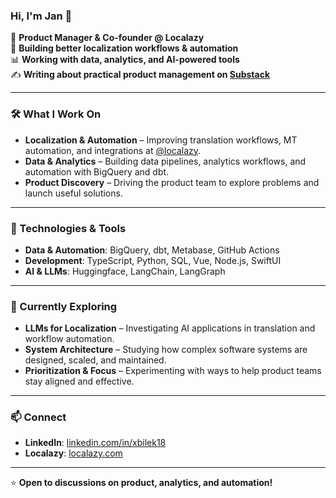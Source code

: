 ### Hi, I'm Jan 👋  

🚀 **Product Manager & Co-founder @ Localazy**  
🔎 **Building better localization workflows & automation**  
📊 **Working with data, analytics, and AI-powered tools**  
✍️ **Writing about practical product management on [Substack](https://realproductwork.substack.com)**  

---
### 🛠️ What I Work On  
- **Localization & Automation** – Improving translation workflows, MT automation, and integrations at [@localazy](https://github.com/localazy).  
- **Data & Analytics** – Building data pipelines, analytics workflows, and automation with BigQuery and dbt.  
- **Product Discovery** – Driving the product team to explore problems and launch useful solutions.

---
### 🔧 Technologies & Tools  
- **Data & Automation**: BigQuery, dbt, Metabase, GitHub Actions  
- **Development**: TypeScript, Python, SQL, Vue, Node.js, SwiftUI  
- **AI & LLMs**: Huggingface, LangChain, LangGraph

---

### 🌱 Currently Exploring  
- **LLMs for Localization** – Investigating AI applications in translation and workflow automation.  
- **System Architecture** – Studying how complex software systems are designed, scaled, and maintained.
- **Prioritization & Focus** – Experimenting with ways to help product teams stay aligned and effective.  

---

### 📫 Connect  
- **LinkedIn**: [linkedin.com/in/xbilek18](https://www.linkedin.com/in/xbilek18/)
- **Localazy**: [localazy.com](https://localazy.com)  

---

⭐ **Open to discussions on product, analytics, and automation!**  
